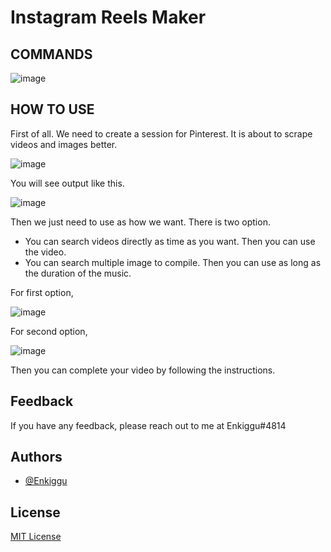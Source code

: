 # Instagram Reels Maker


## COMMANDS


![image](https://user-images.githubusercontent.com/58304648/234114329-6c28cfbc-164d-45fb-93ed-ffbe5865ec0c.png)


## HOW TO USE


First of all. We need to create a session for Pinterest. It is about to scrape videos and images better.

![image](https://user-images.githubusercontent.com/58304648/234112503-fd32f33b-6073-47ab-ab64-d312b4dc1bf4.png)

You will see output like this.

![image](https://user-images.githubusercontent.com/58304648/234112628-89e4a843-2ea7-4643-88d6-4b6708ec957b.png)

Then we just need to use as how we want. There is two option.
- You can search videos directly as time as you want. Then you can use the video.
- You can search multiple image to compile. Then you can use as long as the duration of the music.

For first option,

![image](https://user-images.githubusercontent.com/58304648/234113236-960a2aca-6038-4b68-a4ba-874d1bb5a8c1.png)


For second option,

![image](https://user-images.githubusercontent.com/58304648/234113324-41888a03-ffd8-4bb6-8612-a9096e6f0161.png)



Then you can complete your video by following the instructions.


## Feedback


If you have any feedback, please reach out to me at Enkiggu#4814


## Authors


- [@Enkiggu](https://www.github.com/Enkiggu)


## License


[MIT License](LICENSE)

